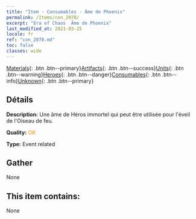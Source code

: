 ```yaml
---
title: "Item - Consumables - Âme de Phoenix"
permalink: /Items/con_2078/
excerpt: "Era of Chaos  Âme de Phoenix"
last_modified_at: 2021-03-25
locale: fr
ref: "con_2078.md"
toc: false
classes: wide
---
```

 [Materials](/fr/Items/){: .btn .btn--primary}[Artifacts](/fr/Items/Artifacts/){: .btn .btn--success}[Units](/fr/Items/Units/){: .btn .btn--warning}[Heroes](/fr/Items/Heroes/){: .btn .btn--danger}[Consumables](/fr/Items/Consumables/){: .btn .btn--info}[Unknown](/fr/Items/Unknown/){: .btn .btn--primary}

## Détails
 **Description:** Une âme de Héros immortel qui peut être utilisée pour l'éveil de l'Oiseau de feu.

 **Quality:** <span style="color: #FF8C00">OK</span>

 **Type:** Event related

## Gather

  None

## This item contains:

  None

